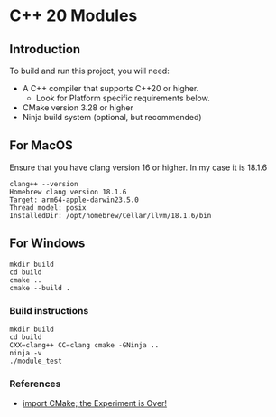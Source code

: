 
# C++ 20 Modules

## Introduction

To build and run this project, you will need:

- A C++ compiler that supports C++20 or higher.
  - Look for Platform specific requirements below.
- CMake version 3.28 or higher
- Ninja build system (optional, but recommended)

## For MacOS

Ensure that you have clang version 16 or higher. In my case it is 18.1.6

```
clang++ --version
Homebrew clang version 18.1.6
Target: arm64-apple-darwin23.5.0
Thread model: posix
InstalledDir: /opt/homebrew/Cellar/llvm/18.1.6/bin
```

## For Windows
```
mkdir build
cd build
cmake ..
cmake --build .
```

### Build instructions

```
mkdir build
cd build
CXX=clang++ CC=clang cmake -GNinja ..
ninja -v
./module_test
```

### References

- [import CMake; the Experiment is Over!](https://www.kitware.com/import-cmake-the-experiment-is-over/)
